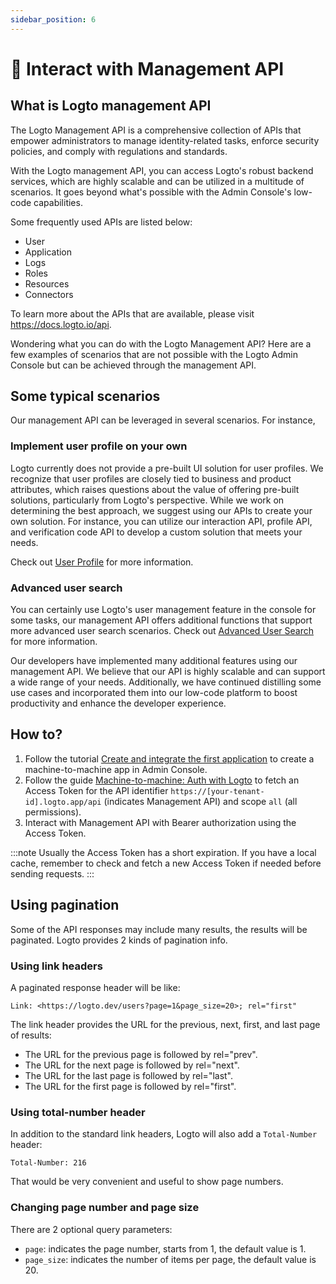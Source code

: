 ```yaml
---
sidebar_position: 6
---
```


# 🚝 Interact with Management API

## What is Logto management API

The Logto Management API is a comprehensive collection of APIs that empower administrators to manage identity-related tasks, enforce security policies, and comply with regulations and standards.

With the Logto management API, you can access Logto's robust backend services, which are highly scalable and can be utilized in a multitude of scenarios. It goes beyond what's possible with the Admin Console's low-code capabilities.

Some frequently used APIs are listed below:

- User
- Application
- Logs
- Roles
- Resources
- Connectors

To learn more about the APIs that are available, please visit https://docs.logto.io/api.

Wondering what you can do with the Logto Management API? Here are a few examples of scenarios that are not possible with the Logto Admin Console but can be achieved through the management API.

## Some typical scenarios

Our management API can be leveraged in several scenarios. For instance,

### Implement user profile on your own

Logto currently does not provide a pre-built UI solution for user profiles. We recognize that user profiles are closely tied to business and product attributes, which raises questions about the value of offering pre-built solutions, particularly from Logto's perspective. While we work on determining the best approach, we suggest using our APIs to create your own solution. For instance, you can utilize our interaction API, profile API, and verification code API to develop a custom solution that meets your needs.

Check out [User Profile](../user-profile/README.md) for more information.

### Advanced user search

You can certainly use Logto's user management feature in the console for some tasks, our management API offers additional functions that support more advanced user search scenarios. Check out [Advanced User Search](../manage-users/advanced-user-search/) for more information.

Our developers have implemented many additional features using our management API. We believe that our API is highly scalable and can support a wide range of your needs. Additionally, we have continued distilling some use cases and incorporated them into our low-code platform to boost productivity and enhance the developer experience.

## How to?

1. Follow the tutorial [Create and integrate the first application](../../tutorials/get-started/create-and-integrate-the-first-app.mdx) to create a machine-to-machine app in Admin Console.
2. Follow the guide [Machine-to-machine: Auth with Logto](../integrate-logto/machine-to-machine.mdx) to fetch an Access Token for the API identifier `https://[your-tenant-id].logto.app/api` (indicates Management API) and scope `all` (all permissions).
3. Interact with Management API with Bearer authorization using the Access Token.

:::note
Usually the Access Token has a short expiration. If you have a local cache, remember to check and fetch a new Access Token if needed before sending requests.
:::

## Using pagination

Some of the API responses may include many results, the results will be paginated. Logto provides 2 kinds of pagination info.

### Using link headers

A paginated response header will be like:

```
Link: <https://logto.dev/users?page=1&page_size=20>; rel="first"
```

The link header provides the URL for the previous, next, first, and last page of results:

- The URL for the previous page is followed by rel="prev".
- The URL for the next page is followed by rel="next".
- The URL for the last page is followed by rel="last".
- The URL for the first page is followed by rel="first".

### Using total-number header

In addition to the standard link headers, Logto will also add a `Total-Number` header:

```
Total-Number: 216
```

That would be very convenient and useful to show page numbers.

### Changing page number and page size

There are 2 optional query parameters:

- `page`: indicates the page number, starts from 1, the default value is 1.
- `page_size`: indicates the number of items per page, the default value is 20.
